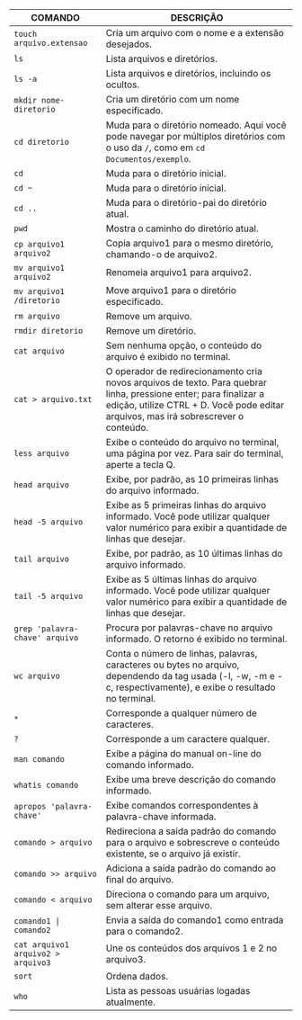 | COMANDO                    | DESCRIÇÃO                                                                                                  |
|----------------------------|--------------------------------------------------------------------------------------------------------------|
| `touch arquivo.extensao`   | Cria um arquivo com o nome e a extensão desejados.                                                           |
| `ls`                       | Lista arquivos e diretórios.                                                                                |
| `ls -a`                    | Lista arquivos e diretórios, incluindo os ocultos.                                                           |
| `mkdir nome-diretorio`     | Cria um diretório com um nome especificado.                                                                  |
| `cd diretorio`             | Muda para o diretório nomeado. Aqui você pode navegar por múltiplos diretórios com o uso da `/`, como em `cd Documentos/exemplo`. |
| `cd`                       | Muda para o diretório inicial.                                                                              |
| `cd ~`                     | Muda para o diretório inicial.                                                                              |
| `cd ..`                    | Muda para o diretório-pai do diretório atual.                                                               |
| `pwd`                      | Mostra o caminho do diretório atual.                                                                        |
| `cp arquivo1 arquivo2`     | Copia arquivo1 para o mesmo diretório, chamando-o de arquivo2.                                                |
| `mv arquivo1 arquivo2`     | Renomeia arquivo1 para arquivo2.                                                                            |
| `mv arquivo1 /diretorio`   | Move arquivo1 para o diretório especificado.                                                                 |
| `rm arquivo`               | Remove um arquivo.                                                                                         |
| `rmdir diretorio`          | Remove um diretório.                                                                                        |
| `cat arquivo`              | Sem nenhuma opção, o conteúdo do arquivo é exibido no terminal.                                             |
| `cat > arquivo.txt`        | O operador de redirecionamento cria novos arquivos de texto. Para quebrar linha, pressione enter; para finalizar a edição, utilize CTRL + D. Você pode editar arquivos, mas irá sobrescrever o conteúdo. |
| `less arquivo`             | Exibe o conteúdo do arquivo no terminal, uma página por vez. Para sair do terminal, aperte a tecla Q.         |
| `head arquivo`             | Exibe, por padrão, as 10 primeiras linhas do arquivo informado.                                             |
| `head -5 arquivo`          | Exibe as 5 primeiras linhas do arquivo informado. Você pode utilizar qualquer valor numérico para exibir a quantidade de linhas que desejar. |
| `tail arquivo`             | Exibe, por padrão, as 10 últimas linhas do arquivo informado.                                                |
| `tail -5 arquivo`          | Exibe as 5 últimas linhas do arquivo informado. Você pode utilizar qualquer valor numérico para exibir a quantidade de linhas que desejar. |
| `grep 'palavra-chave' arquivo` | Procura por palavras-chave no arquivo informado. O retorno é exibido no terminal. |
| `wc arquivo`               | Conta o número de linhas, palavras, caracteres ou bytes no arquivo, dependendo da tag usada (-l, -w, -m e -c, respectivamente), e exibe o resultado no terminal. |
| `*`                        | Corresponde a qualquer número de caracteres.                                                               |
| `?`                        | Corresponde a um caractere qualquer.                                                                        |
| `man comando`              | Exibe a página do manual on-line do comando informado.                                                      |
| `whatis comando`           | Exibe uma breve descrição do comando informado.                                                              |
| `apropos 'palavra-chave'`  | Exibe comandos correspondentes à palavra-chave informada.                                                    |
| `comando > arquivo`        | Redireciona a saída padrão do comando para o arquivo e sobrescreve o conteúdo existente, se o arquivo já existir. |
| `comando >> arquivo`       | Adiciona a saída padrão do comando ao final do arquivo.                                                      |
| `comando < arquivo`        | Direciona o comando para um arquivo, sem alterar esse arquivo.                                               |
| `comando1 \| comando2`      | Envia a saída do comando1 como entrada para o comando2.                                                      |
| `cat arquivo1 arquivo2 > arquivo3` | Une os conteúdos dos arquivos 1 e 2 no arquivo3.                                                       |
| `sort`                     | Ordena dados.                                                                                                |
| `who`                      | Lista as pessoas usuárias logadas atualmente.                                                               |
